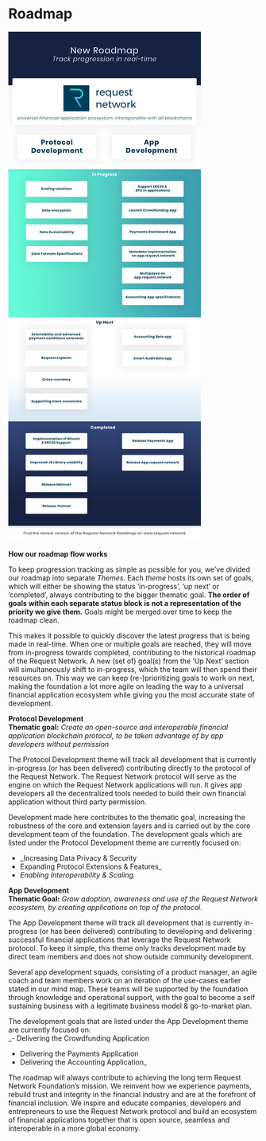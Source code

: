 # Roadmap

![Click to zoom in](.gitbook/assets/roadmap_master_file%20%281%29.png)

**How our roadmap flow works**

To keep progression tracking as simple as possible for you, we’ve divided our roadmap into separate _Themes._ Each _theme_ hosts its own set of goals, which will either be showing the status ‘in-progress’, ‘up next’ or ‘completed’, always contributing to the bigger thematic goal. **The order of goals within each separate status block is not a representation of the priority we give them.** Goals might be merged over time to keep the roadmap clean.

This makes it possible to quickly discover the latest progress that is being made in real-time. When one or multiple goals are reached, they will move from in-progress towards completed, contributing to the historical roadmap of the Request Network. A new \(set of\) goal\(s\) from the ‘Up Next’ section will simultaneously shift to in-progress, which the team will then spend their resources on. This way we can keep \(re-\)prioritizing goals to work on next, making the foundation a lot more agile on leading the way to a universal financial application ecosystem while giving you the most accurate state of development.

**Protocol Development  
Thematic goal:** _Create an open-source and interoperable financial application blockchain protocol, to be taken advantage of by app developers without permission_

The Protocol Development theme will track all development that is currently in-progress \(or has been delivered\) contributing directly to the protocol of the Request Network. The Request Network protocol will serve as the engine on which the Request Network applications will run. It gives app developers all the decentralized tools needed to build their own financial application without third party permission.  
   
Development made here contributes to the thematic goal, increasing the robustness of the core and extension layers and is carried out by the core development team of the foundation. The development goals which are listed under the Protocol Development theme are currently focused on:  
- _Increasing Data Privacy & Security  
- Expanding Protocol Extensions & Features_  
- _Enabling_ _Interoperability & Scaling._

**App Development  
Thematic Goal:** _Grow adoption, awareness and use of the Request Network ecosystem, by creating applications on top of the protocol._

The App Development theme will track all development that is currently in-progress \(or has been delivered\) contributing to developing and delivering successful financial applications that leverage the Request Network protocol. To keep it simple, this theme only tracks development made by direct team members and does not show outside community development.

Several app development squads, consisting of a product manager, an agile coach and team members work on an iteration of the use-cases earlier stated in our mind map. These teams will be supported by the foundation through knowledge and operational support, with the goal to become a self sustaining business with a legitimate business model & go-to-market plan. 

The development goals that are listed under the App Development theme are currently focused on:  
_- Delivering the Crowdfunding Application  
- Delivering the Payments Application  
- Delivering the Accounting Application_

The roadmap will always contribute to achieving the long term Request Network Foundation’s mission. We reinvent how we experience payments, rebuild trust and integrity in the financial industry and are at the forefront of financial inclusion. We inspire and educate companies, developers and entrepreneurs to use the Request Network protocol and build an ecosystem of financial applications together that is open source, seamless and interoperable in a more global economy. 

